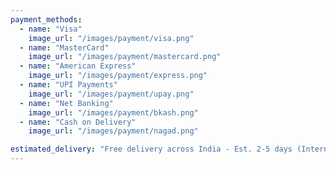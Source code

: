 ```yaml
---
payment_methods:
  - name: "Visa"
    image_url: "/images/payment/visa.png"
  - name: "MasterCard"
    image_url: "/images/payment/mastercard.png"
  - name: "American Express"
    image_url: "/images/payment/express.png"
  - name: "UPI Payments"
    image_url: "/images/payment/upay.png"
  - name: "Net Banking"
    image_url: "/images/payment/bkash.png"
  - name: "Cash on Delivery"
    image_url: "/images/payment/nagad.png"

estimated_delivery: "Free delivery across India - Est. 2-5 days (International shipping available)"
---
```

